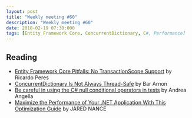 ```yaml
---
layout: post
title: "Weekly meeting #60"
description: "Weekly meeting #60"
date: 2018-02-19 07:30:000
tags: [Entity Framework Core, ConcurrentDictionary, C#, Performance]
--- 
```

 
## Reading

* [Entity Framework Core Pitfalls: No TransactionScope Support](https://weblogs.asp.net/ricardoperes/entity-framework-core-pitfalls-no-transactionscope-support) by Ricardo Peres
* [ConcurrentDictionary Is Not Always Thread-Safe](http://blog.i3arnon.com/2018/01/16/concurrent-dictionary-tolist/) by Bar Arnon
* [Be careful in using the C# null conditional operators in tests](https://www.productivecsharp.com/2018/01/careful-using-c-null-conditional-operators-tests/) by Andrea Angella
* [Maximize the Performance of Your .NET Application With This Optimization Guide](https://stackify.com/net-application-optimization/) by JARED NANCE
